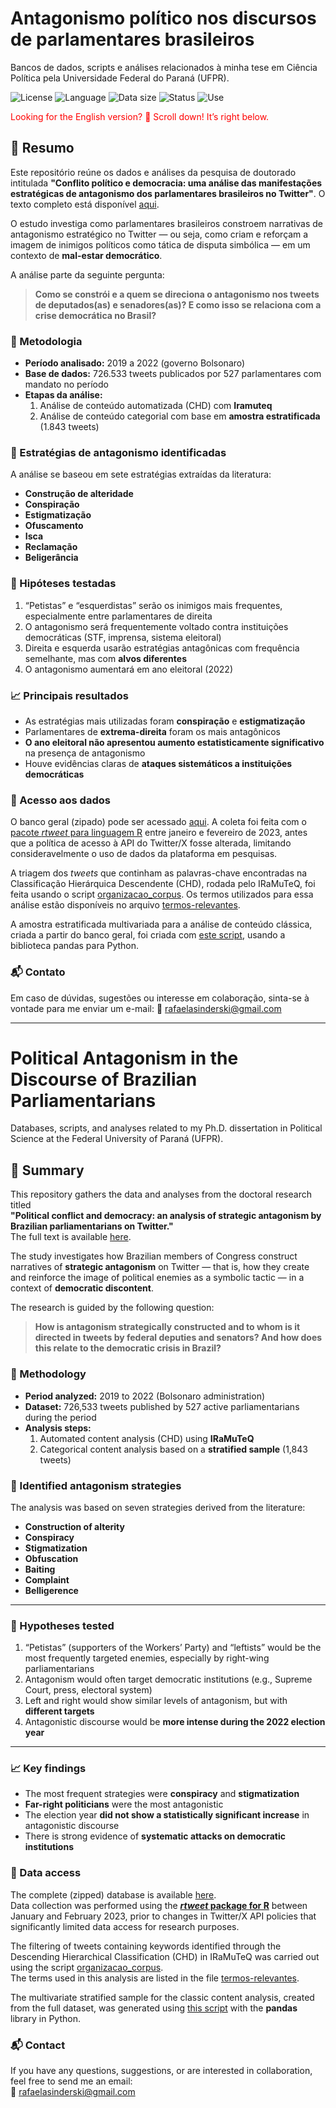 # Antagonismo político nos discursos de parlamentares brasileiros
Bancos de dados, scripts e análises relacionados à minha tese em Ciência Política pela Universidade Federal do Paraná (UFPR).

![License](https://img.shields.io/badge/license-CC--BY--NC--SA%204.0-d0ece7?style=flat-square)
![Language](https://img.shields.io/badge/language-R%20%7C%20Python-a2d9ce?style=flat-square)
![Data size](https://img.shields.io/badge/data%20size-726k%20tweets-73c6b6?style=flat-square)
![Status](https://img.shields.io/badge/status-Completed-45b39d?style=flat-square)
![Use](https://img.shields.io/badge/use-Academic%20Research-16a085?style=flat-square)


<font color="red">Looking for the English version? 🤔 Scroll down! It’s right below.</font>


## 📘 Resumo
Este repositório reúne os dados e análises da pesquisa de doutorado intitulada **"Conflito político e democracia: uma análise das manifestações estratégicas de antagonismo dos parlamentares brasileiros no Twitter"**. O texto completo está disponível [aqui](https://acervodigital.ufpr.br/xmlui/handle/1884/95033).

O estudo investiga como parlamentares brasileiros constroem narrativas de antagonismo estratégico no Twitter — ou seja, como criam e reforçam a imagem de inimigos políticos como tática de disputa simbólica — em um contexto de **mal-estar democrático**.

A análise parte da seguinte pergunta:

> **Como se constrói e a quem se direciona o antagonismo nos tweets de deputados(as) e senadores(as)? E como isso se relaciona com a crise democrática no Brasil?**

### 🧪 Metodologia
- **Período analisado:** 2019 a 2022 (governo Bolsonaro)  
- **Base de dados:** 726.533 tweets publicados por 527 parlamentares com mandato no período  
- **Etapas da análise:**
  1. Análise de conteúdo automatizada (CHD) com **Iramuteq**
  2. Análise de conteúdo categorial com base em **amostra estratificada** (1.843 tweets)
 
### 🧩 Estratégias de antagonismo identificadas
A análise se baseou em sete estratégias extraídas da literatura:

- **Construção de alteridade**
- **Conspiração**
- **Estigmatização**
- **Ofuscamento**
- **Isca**
- **Reclamação**
- **Beligerância**

### 🎯 Hipóteses testadas
1. “Petistas” e “esquerdistas” serão os inimigos mais frequentes, especialmente entre parlamentares de direita  
2. O antagonismo será frequentemente voltado contra instituições democráticas (STF, imprensa, sistema eleitoral)  
3. Direita e esquerda usarão estratégias antagônicas com frequência semelhante, mas com **alvos diferentes**  
4. O antagonismo aumentará em ano eleitoral (2022)

### 📈 Principais resultados
- As estratégias mais utilizadas foram **conspiração** e **estigmatização**  
- Parlamentares de **extrema-direita** foram os mais antagônicos  
- **O ano eleitoral não apresentou aumento estatisticamente significativo** na presença de antagonismo  
- Houve evidências claras de **ataques sistemáticos a instituições democráticas**

### 🎲 Acesso aos dados
O banco geral (zipado) pode ser acessado [aqui](https://drive.google.com/file/d/1qnrSXQTGxmx2vCcvAdv5ahs_QdH41tV8/view?usp=sharing). A coleta foi feita com o [pacote _rtweet_ para linguagem R](https://github.com/sinderskir/tese-antagonismo/blob/15821240401d9ebea34b9ce28b06d0419ca1e9c6/coletas_tese.R) entre janeiro e fevereiro de 2023, antes que a política de acesso à API do Twitter/X fosse alterada, limitando consideravelmente o uso de dados da plataforma em pesquisas.

A triagem dos _tweets_ que continham as palavras-chave encontradas na Classificação Hierárquica Descendente (CHD), rodada pelo IRaMuTeQ, foi feita usando o script [organizacao_corpus](https://github.com/sinderskir/tese-antagonismo/blob/main/organizacao-corpus.ipynb). Os termos utilizados para essa análise estão disponíveis no arquivo [termos-relevantes](https://drive.google.com/file/d/1g0ikJNah9NC82k-QdkUV7HPoiYobddQS/view?usp=sharing).

A amostra estratificada multivariada para a análise de conteúdo clássica, criada a partir do banco geral, foi criada com [este script](https://github.com/sinderskir/tese-antagonismo/blob/main/montagem-amostra.ipynb), usando a biblioteca pandas para Python.

### 📬 Contato
Em caso de dúvidas, sugestões ou interesse em colaboração, sinta-se à vontade para me enviar um e-mail: 📧 [rafaelasinderski@gmail.com](mailto:rafaelasinderski@gmail.com)

________________________________________________________________________

# Political Antagonism in the Discourse of Brazilian Parliamentarians  
Databases, scripts, and analyses related to my Ph.D. dissertation in Political Science at the Federal University of Paraná (UFPR).

## 📘 Summary  
This repository gathers the data and analyses from the doctoral research titled  
**"Political conflict and democracy: an analysis of strategic antagonism by Brazilian parliamentarians on Twitter."**  
The full text is available [here](https://acervodigital.ufpr.br/xmlui/handle/1884/95033).

The study investigates how Brazilian members of Congress construct narratives of **strategic antagonism** on Twitter — that is, how they create and reinforce the image of political enemies as a symbolic tactic — in a context of **democratic discontent**.

The research is guided by the following question:

> **How is antagonism strategically constructed and to whom is it directed in tweets by federal deputies and senators? And how does this relate to the democratic crisis in Brazil?**

### 🧪 Methodology  
- **Period analyzed:** 2019 to 2022 (Bolsonaro administration)  
- **Dataset:** 726,533 tweets published by 527 active parliamentarians during the period  
- **Analysis steps:**
  1. Automated content analysis (CHD) using **IRaMuTeQ**
  2. Categorical content analysis based on a **stratified sample** (1,843 tweets)

### 🧩 Identified antagonism strategies  
The analysis was based on seven strategies derived from the literature:

- **Construction of alterity**  
- **Conspiracy**  
- **Stigmatization**  
- **Obfuscation**  
- **Baiting**  
- **Complaint**  
- **Belligerence**

---

### 🎯 Hypotheses tested  
1. “Petistas” (supporters of the Workers’ Party) and “leftists” would be the most frequently targeted enemies, especially by right-wing parliamentarians  
2. Antagonism would often target democratic institutions (e.g., Supreme Court, press, electoral system)  
3. Left and right would show similar levels of antagonism, but with **different targets**  
4. Antagonistic discourse would be **more intense during the 2022 election year**

---

### 📈 Key findings  
- The most frequent strategies were **conspiracy** and **stigmatization**  
- **Far-right politicians** were the most antagonistic  
- The election year **did not show a statistically significant increase** in antagonistic discourse  
- There is strong evidence of **systematic attacks on democratic institutions**

### 🎲 Data access  
The complete (zipped) database is available [here](https://drive.google.com/file/d/1qnrSXQTGxmx2vCcvAdv5ahs_QdH41tV8/view?usp=sharing).  
Data collection was performed using the [**_rtweet_ package for R**](https://github.com/sinderskir/tese-antagonismo/blob/15821240401d9ebea34b9ce28b06d0419ca1e9c6/coletas_tese.R) between January and February 2023, prior to changes in Twitter/X API policies that significantly limited data access for research purposes.

The filtering of tweets containing keywords identified through the Descending Hierarchical Classification (CHD) in IRaMuTeQ was carried out using the script [organizacao_corpus](https://github.com/sinderskir/tese-antagonismo/blob/main/organizacao-corpus.ipynb).  
The terms used in this analysis are listed in the file [termos-relevantes](https://drive.google.com/file/d/1g0ikJNah9NC82k-QdkUV7HPoiYobddQS/view?usp=sharing).

The multivariate stratified sample for the classic content analysis, created from the full dataset, was generated using [this script](https://github.com/sinderskir/tese-antagonismo/blob/main/montagem-amostra.ipynb) with the **pandas** library in Python.

### 📬 Contact  
If you have any questions, suggestions, or are interested in collaboration, feel free to send me an email:  
📧 [rafaelasinderski@gmail.com](mailto:rafaelasinderski@gmail.com)
